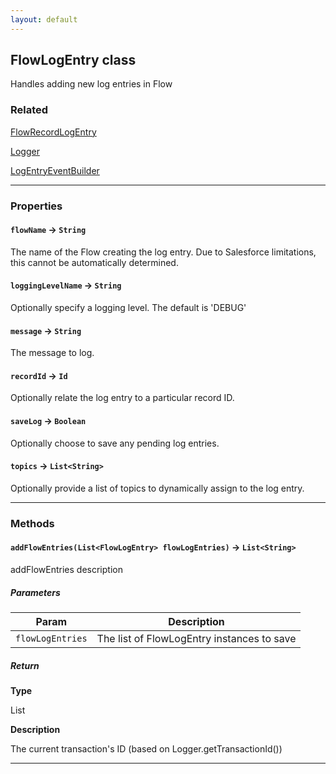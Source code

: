 ```yaml
---
layout: default
---
```

## FlowLogEntry class

Handles adding new log entries in Flow

### Related

[FlowRecordLogEntry](docs/logger-engine/FlowRecordLogEntry.md)


[Logger](docs/logger-engine/Logger.md)


[LogEntryEventBuilder](docs/logger-engine/LogEntryEventBuilder.md)

---
### Properties

#### `flowName` → `String`

The name of the Flow creating the log entry. Due to Salesforce limitations, this cannot be automatically determined.

#### `loggingLevelName` → `String`

Optionally specify a logging level. The default is 'DEBUG'

#### `message` → `String`

The message to log.

#### `recordId` → `Id`

Optionally relate the log entry to a particular record ID.

#### `saveLog` → `Boolean`

Optionally choose to save any pending log entries.

#### `topics` → `List<String>`

Optionally provide a list of topics to dynamically assign to the log entry.

---
### Methods
#### `addFlowEntries(List<FlowLogEntry> flowLogEntries)` → `List<String>`

 addFlowEntries description

##### Parameters
|Param|Description|
|-----|-----------|
|`flowLogEntries` |  The list of FlowLogEntry instances to save |

##### Return

**Type**

List<String>

**Description**

The current transaction's ID (based on Logger.getTransactionId())

---
